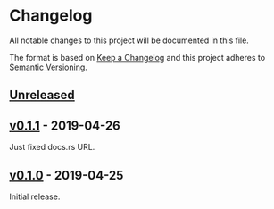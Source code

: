 # Changelog
All notable changes to this project will be documented in this file.

The format is based on [Keep a Changelog](http://keepachangelog.com/en/1.0.0/)
and this project adheres to [Semantic Versioning](http://semver.org/spec/v2.0.0.html).

## [Unreleased]

## [v0.1.1] - 2019-04-26
Just fixed docs.rs URL.

## [v0.1.0] - 2019-04-25
Initial release.

[Unreleased]: https://github.com/laysakura/succinct.rs/compare/v0.1.1...HEAD
[v0.1.1]: https://github.com/laysakura/succinct.rs/compare/v0.1.0...v0.1.1
[v0.1.0]: https://github.com/laysakura/fid-rs/compare/48fe478...v0.1.0
